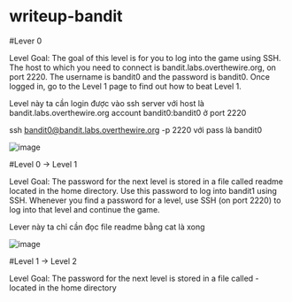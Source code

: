 # writeup-bandit

#Lever 0

Level Goal: The goal of this level is for you to log into the game using SSH. The host to which you need to connect is bandit.labs.overthewire.org, on port 2220. The username is bandit0 and the password is bandit0. Once logged in, go to the Level 1 page to find out how to beat Level 1.

Level này ta cần login được vào ssh server với host là bandit.labs.overthewire.org account bandit0:bandit0 ở port 2220

ssh bandit0@bandit.labs.overthewire.org -p 2220 với pass là bandit0

![image](https://github.com/user-attachments/assets/c57b6a71-efd2-4865-b78c-60cc67a44b14)

#Level 0 → Level 1

Level Goal: The password for the next level is stored in a file called readme located in the home directory. Use this password to log into bandit1 using SSH. Whenever you find a password for a level, use SSH (on port 2220) to log into that level and continue the game.

Lever này ta chỉ cần đọc file readme bằng cat là xong

![image](https://github.com/user-attachments/assets/f70035d9-d376-4774-bc03-af88bf9d6f10)

#Level 1 → Level 2

Level Goal: The password for the next level is stored in a file called - located in the home directory

